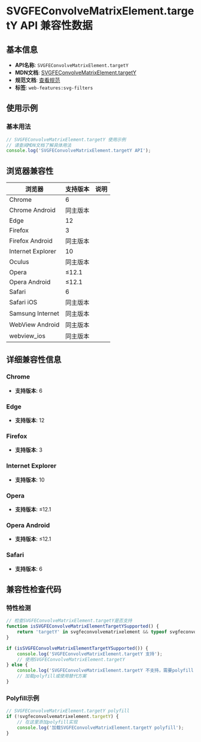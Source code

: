 # SVGFEConvolveMatrixElement.targetY API 兼容性数据

## 基本信息

- **API名称**: `SVGFEConvolveMatrixElement.targetY`
- **MDN文档**: [SVGFEConvolveMatrixElement.targetY](https://developer.mozilla.org/docs/Web/API/SVGFEConvolveMatrixElement/targetY)
- **规范文档**: [查看规范](https://drafts.fxtf.org/filter-effects/#dom-svgfeconvolvematrixelement-targety)
- **标签**: `web-features:svg-filters`

## 使用示例

### 基本用法

```javascript
// SVGFEConvolveMatrixElement.targetY 使用示例
// 请查阅MDN文档了解具体用法
console.log('SVGFEConvolveMatrixElement.targetY API');
```

## 浏览器兼容性

| 浏览器 | 支持版本 | 说明 |
|--------|----------|------|
| Chrome | 6 |  |
| Chrome Android | 同主版本 |  |
| Edge | 12 |  |
| Firefox | 3 |  |
| Firefox Android | 同主版本 |  |
| Internet Explorer | 10 |  |
| Oculus | 同主版本 |  |
| Opera | ≤12.1 |  |
| Opera Android | ≤12.1 |  |
| Safari | 6 |  |
| Safari iOS | 同主版本 |  |
| Samsung Internet | 同主版本 |  |
| WebView Android | 同主版本 |  |
| webview_ios | 同主版本 |  |

## 详细兼容性信息

### Chrome

- **支持版本**: 6

### Edge

- **支持版本**: 12

### Firefox

- **支持版本**: 3

### Internet Explorer

- **支持版本**: 10

### Opera

- **支持版本**: ≤12.1

### Opera Android

- **支持版本**: ≤12.1

### Safari

- **支持版本**: 6

## 兼容性检查代码

### 特性检测

```javascript
// 检查SVGFEConvolveMatrixElement.targetY是否支持
function isSVGFEConvolveMatrixElementTargetYSupported() {
    return 'targetY' in svgfeconvolvematrixelement && typeof svgfeconvolvematrixelement.targetY === 'function';
}

if (isSVGFEConvolveMatrixElementTargetYSupported()) {
    console.log('SVGFEConvolveMatrixElement.targetY 支持');
    // 使用SVGFEConvolveMatrixElement.targetY
} else {
    console.log('SVGFEConvolveMatrixElement.targetY 不支持，需要polyfill');
    // 加载polyfill或使用替代方案
}
```

### Polyfill示例

```javascript
// SVGFEConvolveMatrixElement.targetY polyfill
if (!svgfeconvolvematrixelement.targetY) {
    // 在这里添加polyfill实现
    console.log('加载SVGFEConvolveMatrixElement.targetY polyfill');
}
```

